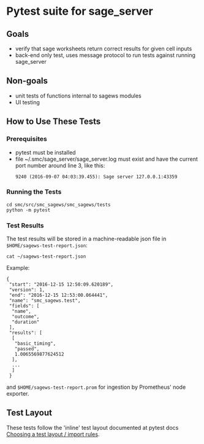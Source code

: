 # Pytest suite for sage_server

## Goals

- verify that sage worksheets return correct results for given cell inputs
- back-end only test, uses message protocol to run tests against running sage_server

## Non-goals

- unit tests of functions internal to sagews modules
- UI testing

## How to Use These Tests

### Prerequisites

- pytest must be installed
- file ~/.smc/sage_server/sage_server.log must exist and have the
   current port number around line 3, like this:
   ```
   9240 (2016-09-07 04:03:39.455): Sage server 127.0.0.1:43359
   ```

### Running the Tests

```
cd smc/src/smc_sagews/smc_sagews/tests
python -m pytest
```

### Test Results

The test results will be stored in a machine-readable json file in `$HOME/sagews-test-report.json`:

```
cat ~/sagews-test-report.json
```

Example:

```
{
 "start": "2016-12-15 12:50:09.620189", 
 "version": 1,
 "end": "2016-12-15 12:53:00.064441", 
 "name": "smc_sagews.test", 
 "fields": [
  "name", 
  "outcome", 
  "duration"
 ], 
 "results": [
  [
   "basic_timing", 
   "passed", 
   1.0065569877624512
  ], 
  ...
  ]
 }
```

and `$HOME/sagews-test-report.prom` for ingestion by Prometheus' node exporter.

## Test Layout

These tests follow the 'inline' test layout documented at pytest docs [Choosing a test layout / import rules](http://doc.pytest.org/en/latest/goodpractices.html#choosing-a-test-layout-import-rules).

